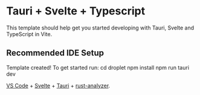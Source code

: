 # Tauri + Svelte + Typescript

This template should help get you started developing with Tauri, Svelte and TypeScript in Vite.

## Recommended IDE Setup

Template created! To get started run:
  cd droplet
  npm install
  npm run tauri dev



[VS Code](https://code.visualstudio.com/) + [Svelte](https://marketplace.visualstudio.com/items?itemName=svelte.svelte-vscode) + [Tauri](https://marketplace.visualstudio.com/items?itemName=tauri-apps.tauri-vscode) + [rust-analyzer](https://marketplace.visualstudio.com/items?itemName=rust-lang.rust-analyzer).
